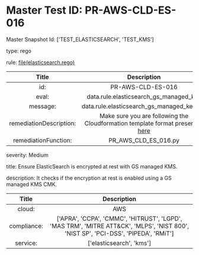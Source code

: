 



# Master Test ID: PR-AWS-CLD-ES-016


Master Snapshot Id: ['TEST_ELASTICSEARCH', 'TEST_KMS']

type: rego

rule: [file(elasticsearch.rego)]  
  
  
  
  

|Title|Description|
| :---: | :---: |
|id: |PR-AWS-CLD-ES-016|
|eval: |data.rule.elasticsearch_gs_managed_key|
|message: |data.rule.elasticsearch_gs_managed_key_err|
|remediationDescription: |Make sure you are following the Cloudformation template format presented <a href='https://boto3.amazonaws.com/v1/documentation/api/latest/reference/services/es.html#ElasticsearchService.Client.describe_elasticsearch_domain' target='_blank'>here</a>|
|remediationFunction: |PR_AWS_CLD_ES_016.py|


severity: Medium

title: Ensure ElasticSearch is encrypted at rest with GS managed KMS.

description: It checks if the encryption at rest is enabled using a GS managed KMS CMK.  
  
  

|Title|Description|
| :---: | :---: |
|cloud: |AWS|
|compliance: |['APRA', 'CCPA', 'CMMC', 'HITRUST', 'LGPD', 'MAS TRM', 'MITRE ATT&CK', 'MLPS', 'NIST 800', 'NIST SP', 'PCI-DSS', 'PIPEDA', 'RMiT']|
|service: |['elasticsearch', 'kms']|



[file(elasticsearch.rego)]: https://github.com/prancer-io/prancer-compliance-test/tree/master/aws/cloud/elasticsearch.rego
